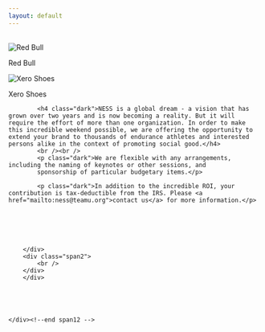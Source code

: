 ```yaml
---
layout: default
---
```


<section class="slice color1" id="team">
    
  <div class="about-bkg mutualWrap">
    <div class="container">
      <div class="row">
        <div class="span12">
        <div class="row-fluid">
        <div class="span2">
            <br />
        </div>
        <div class="span8">
        
<div class="floated_img">
    <img src="http://vignette2.wikia.nocookie.net/voiceacting/images/9/98/Red_Bull_Logo.png" alt="Red Bull">
    <p>Red Bull</p>
</div>
<div class="floated_img">
    <img src="http://i1095.photobucket.com/albums/i470/jebenun/xero-logo_zpsb8spwr1k.gif" alt="Xero Shoes">
    <p>Xero Shoes</p>
</div>

            <h4 class="dark">NESS is a global dream - a vision that has grown over two years and is now becoming a reality. But it will require the effort of more than one organization. In order to make this incredible weekend possible, we are offering the opportunity to extend your brand to thousands of endurance athletes and interested persons alike in the context of promoting social good.</h4>
            <br /><br />
            <p class="dark">We are flexible with any arrangements, including the naming of keynotes or other sessions, and
            sponsorship of particular budgetary items.</p>

            <p class="dark">In addition to the incredible ROI, your contribution is tax-deductible from the IRS. Please <a href="mailto:ness@teamu.org">contact us</a> for more information.</p>

            




        </div>
        <div class="span2">
            <br />
        </div>
        </div>

        

        

    </div><!--end span12 -->
</div><!--end row -->

</div><!--end container -->
</div><!--end about-bkg-->
</section>

